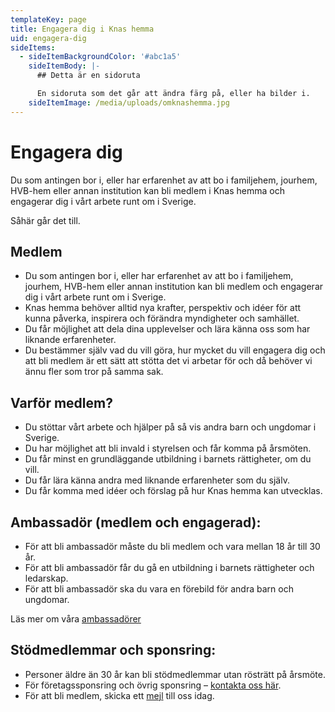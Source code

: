 ```yaml
---
templateKey: page
title: Engagera dig i Knas hemma
uid: engagera-dig
sideItems:
  - sideItemBackgroundColor: '#abc1a5'
    sideItemBody: |-
      ## Detta är en sidoruta

      En sidoruta som det går att ändra färg på, eller ha bilder i.
    sideItemImage: /media/uploads/omknashemma.jpg
---
```

# Engagera dig

Du som antingen bor i, eller har erfarenhet av att bo i familjehem, jourhem, HVB-hem eller annan institution kan bli medlem i Knas hemma och engagerar dig i vårt arbete runt om i Sverige. 

Såhär går det till.

## Medlem

* Du som antingen bor i, eller har erfarenhet av att bo i familjehem, jourhem, HVB-hem eller annan institution kan bli medlem och engagerar dig i vårt arbete runt om i Sverige. 
* Knas hemma behöver alltid nya krafter, perspektiv och idéer för att kunna påverka, inspirera och förändra myndigheter och samhället.
* Du får möjlighet att dela dina upplevelser och lära känna oss som har liknande erfarenheter. 
* Du bestämmer själv vad du vill göra, hur mycket du vill engagera dig och att bli medlem är ett sätt att stötta det vi arbetar för och då behöver vi ännu fler som tror på samma sak.

## Varför medlem?

* Du stöttar vårt arbete och hjälper på så vis andra barn och ungdomar i
  Sverige.
* Du har möjlighet att bli invald i styrelsen och får komma på årsmöten.
* Du får minst en grundläggande utbildning i barnets rättigheter, om du vill.
* Du får lära känna andra med liknande erfarenheter som du själv.
* Du får komma med idéer och förslag på hur Knas hemma kan utvecklas.

## Ambassadör (medlem och engagerad):

* För att bli ambassadör måste du bli medlem och vara mellan 18 år till 30 år.
* För att bli ambassadör får du gå en utbildning i barnets rättigheter och ledarskap.
* För att bli ambassadör ska du vara en förebild för andra barn och ungdomar.

Läs mer om våra [ambassadörer](/ambassadorer)

## Stödmedlemmar och sponsring:

* Personer äldre än 30 år kan bli stödmedlemmar utan rösträtt på årsmöte. 
* För företagssponsring och övrig sponsring – [kontakta oss här](/kontakt).
* För att bli medlem, skicka ett [mejl](mailto:info@knashemma.se) till oss idag.
